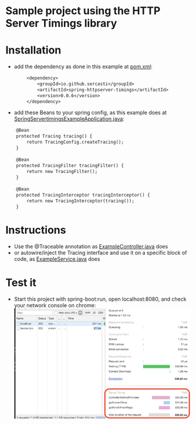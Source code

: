 

# Sample project using the HTTP Server Timings library 


# Installation
  - add the dependency as done in this example at [pom.xml](pom.xml):
```
        <dependency>
            <groupId>io.github.sercasti</groupId>
            <artifactId>spring-httpserver-timings</artifactId>
            <version>0.0.6</version>
        </dependency>
```
  
  - add these Beans to your spring config, as this example does at [SpringServertimingsExampleApplication.java](/src/main/java/io/github/sercasti/springservertimingsexample/SpringServertimingsExampleApplication.java):
```
    @Bean
    protected Tracing tracing() {
        return TracingConfig.createTracing();
    }

    @Bean
    protected TracingFilter tracingFilter() {
        return new TracingFilter();
    }
    
    @Bean
    protected TracingInterceptor tracingInterceptor() {
        return new TracingInterceptor(tracing());
    }
```

# Instructions
  - Use the @Traceable annotation as [ExampleController.java](/src/main/java/io/github/sercasti/springservertimingsexample/controller/ExampleController.java) does
  - or autowire/inject the Tracing interface and use it on a specific block of code, as [ExampleService.java](/src/main/java/io/github/sercasti/springservertimingsexample/service/ExampleService.java) does

# Test it
  - Start this project with spring-boot:run, open localhost:8080, and check your network console on chrome:
  ![](images/Example.png)
